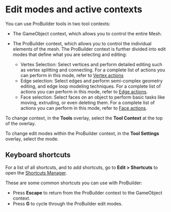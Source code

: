 # Edit modes and active contexts

You can use ProBuilder tools in two tool contexts:

* The GameObject context, which allows you to control the entire Mesh.
* The ProBuilder context, which allows you to control the individual elements of the mesh. The ProBuilder context is further divided into edit modes that define what you are selecting and editing:

    * Vertex Selection: Select vertices and perform detailed editing such as vertex splitting and connecting. For a complete list of actions you can perform in this mode, refer to [Vertex actions](vertex.md)
    * Edge selection: Select edges and perform semi-complex geometry editing, and edge loop modeling techniques. For a complete list of actions you can perform in this mode, refer to [Edge actions](edge.md).
    * Face selection: Select faces on an object to perform basic tasks like moving, extruding, or even deleting them. For a complete list of actions you can perform in this mode, refer to [Face actions](face.md).

To change context, in the **Tools** overlay, select the **Tool Context** at the top of the overlay.

To change edit modes within the ProBuilder context, in the **Tool Settings** overlay, select the mode.

## Keyboard shortcuts

For a list of all shortcuts, and to add shortcuts, go to **Edit > Shortcuts** to open the [Shortcuts Manager](xref:ShortcutsManager).

These are some common shortcuts you can use with ProBuilder:

* Press **Escape** to return from the ProBuilder context to the GameObject context.
* Press **G** to cycle through the ProBuilder edit modes.
